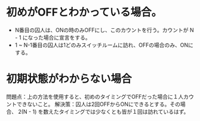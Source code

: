 # 初めがOFFとわかっている場合。
- N番目の囚人は、ONの時のみOFFにし、このカウントを行う。カウントが N - 1 になった場合に宣言をする。
- 1 ~ N-1番目の囚人は1どのみスイッチルームに訪れ、OFFの場合のみ、ONにする。

# 初期状態がわからない場合
問題点：上の方法を使用すると、初めのタイミングでOFFだった場合に１人カウントできないこと。
解決策：囚人は2回OFFからONにできるとする。その場合、 2(N - 1) を数えたタイミングでは少なくとも皆が１回は訪れているはず。